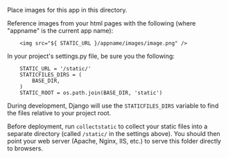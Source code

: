Place images for this app in this directory.  

Reference images from your html pages with the following (where "appname" is the current app name):

        <img src="${ STATIC_URL }/appname/images/image.png" />

In your project's settings.py file, be sure you the following:

        STATIC_URL = '/static/'
        STATICFILES_DIRS = (
            BASE_DIR,  
        )
        STATIC_ROOT = os.path.join(BASE_DIR, 'static')  

During development, Django will use the `STATICFILES_DIRS` variable to find the files relative to your project root.

Before deployment, run `collectstatic` to collect your static files into a separate directory (called `/static/` in the settings above).  You should then point your web server (Apache, Nginx, IIS, etc.) to serve this folder directly to browsers.
